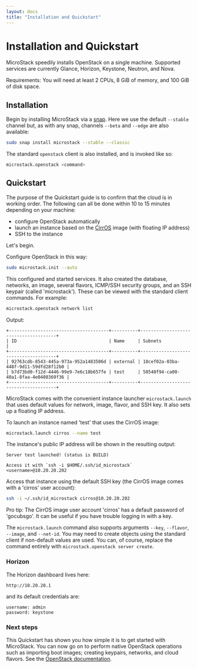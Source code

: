 ```yaml
---
layout: docs
title: "Installation and Quickstart"
---
```


# Installation and Quickstart

MicroStack speedily installs OpenStack on a single machine. Supported services
are currently Glance, Horizon, Keystone, Neutron, and Nova.

<div class="p-notification--information">
  <p class="p-notification__response">
    <span class="p-notification__status">Requirements:</span>
    You will need at least 2 CPUs, 8 GiB of memory, and 100 GiB of disk space.
  </p>
</div>

## Installation

Begin by installing MicroStack via a [snap][microstack-snap]. Here we use the
default `--stable` channel but, as with any snap, channels `--beta` and
`--edge` are also available:

```bash
sudo snap install microstack --stable --classic
```

The standard `openstack` client is also installed, and is invoked like so:

```bash
microstack.openstack <command>
```

## Quickstart

The purpose of the Quickstart guide is to confirm that the cloud is in working
order. The following can all be done within 10 to 15 minutes depending on your
machine:

- configure OpenStack automatically
- launch an instance based on the [CirrOS][openstack-cirros] image (with
  floating IP address)
- SSH to the instance

Let's begin.

Configure OpenStack in this way:

```bash
sudo microstack.init --auto
```

This configured and started services. It also created the database, networks,
an image, several flavors, ICMP/SSH security groups, and an SSH keypair (called
'microstack'). These can be viewed with the standard client commands. For
example:

```bash
microstack.openstack network list
```

Output:

```no-highlight
+--------------------------------------+----------+--------------------------------------+
| ID                                   | Name     | Subnets                              |
+--------------------------------------+----------+--------------------------------------+
| 92763cdb-8543-445a-973a-952a1483506d | external | 18cef02a-03ba-448f-9d11-59dfd28f12b0 |
| b7d73bd0-f12d-4446-99e9-7e6c18b657fe | test     | 50540f94-ca00-40a1-8faa-4e0408369f36 |
+--------------------------------------+----------+--------------------------------------+
```

MicroStack comes with the convenient instance launcher ``microstack.launch``
that uses default values for network, image, flavor, and SSH key. It also sets
up a floating IP address.

To launch an instance named 'test' that uses the CirrOS image:

```bash
microstack.launch cirros --name test
```

The instance's public IP address will be shown in the resulting output:

```no-highlight
Server test launched! (status is BUILD)

Access it with `ssh -i $HOME/.ssh/id_microstack` <username>@10.20.20.202
```

Access that instance using the default SSH key (the CirrOS image comes with a
'cirros' user account):

```bash
ssh -i ~/.ssh/id_microstack cirros@10.20.20.202
```

<div class="p-notification--positive">
  <p class="p-notification__response">
    <span class="p-notification__status">Pro tip:</span>
    The CirrOS image user account 'cirros' has a default password of
    'gocubsgo'. It can be useful if you have trouble logging in with a key.
  </p>
</div>

The ``microstack.launch`` command also supports arguments ``--key``,
``--flavor``, ``--image``, and ``--net-id``. You may need to create objects
using the standard client if non-default values are used. You can, of course,
replace the command entirely with ``microstack.openstack server create``.

### Horizon

The Horizon dashboard lives here:

`http://10.20.20.1`

and its default credentials are:

```no-highlight
username: admin
password: keystone
```

### Next steps

This Quickstart has shown you how simple it is to get started with MicroStack.
You can now go on to perform native OpenStack operations such as importing boot
images; creating keypairs, networks, and cloud flavors. See the [OpenStack
documentation][openstack-docs].

<!-- LINKS -->

[microstack-snap]: https://snapcraft.io/microstack
[openstack-cirros]: https://docs.openstack.org/image-guide/obtain-images.html#cirros-test
[openstack-docs]: https://docs.openstack.org/
